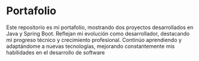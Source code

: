 # Portafolio
Este repositorio es mi portafolio, mostrando dos proyectos desarrollados en Java y Spring Boot. Reflejan mi evolución como desarrollador, destacando mi progreso técnico y crecimiento profesional. Continúo aprendiendo y adaptándome a nuevas tecnologías, mejorando constantemente mis habilidades en el desarrollo de software
